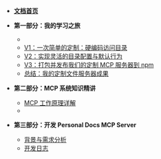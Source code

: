 - [**文档首页**](README.md)

- **第一部分：我的学习之旅**
  - <!-- 在这里记录你的学习步骤和心得 -->
  - [V1：一次简单的定制：硬编码访问目录](my_first_customization.md)
  - [V2：实现灵活的目录配置与默认行为](flexible_directory_config.md)
  - [V3：打包并发布我们的定制 MCP 服务器到 npm](V3_发布npm包.md)
  - [总结：我的定制文件服务器成果](我的定制文件服务器成果.md)

- **第二部分：MCP 系统知识精讲**
  - [MCP 工作原理详解](mcp_how_it_works.md)
  - <!-- 其他理论知识点 -->

- **第三部分：开发 Personal Docs MCP Server**
  - [背景与需求分析](personal_knowledge_base_mcp_server_requirements.md)
  - [开发日志](me_server_development_log.md)